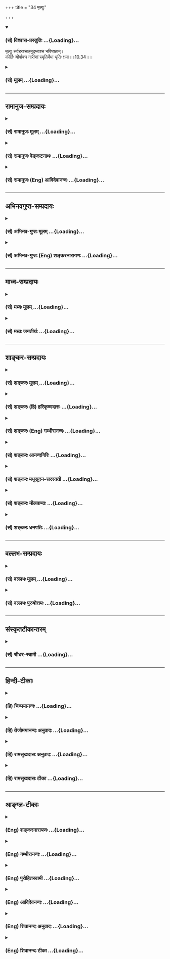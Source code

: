 +++
title = "34 मृत्युः"

+++
<div class="js_include" newlevelforh1="3" title="(सं) विश्वास-प्रस्तुतिः" unfilled url="/purANam/mahAbhAratam/06-bhIShma-parva/02-bhagavad-gItA-parva/saMskRtam/vishvAsa-prastutiH/10_vibhUti-vistAra-yoga/34_mRtyuH.md">
<details open><summary><h3>(सं) विश्वास-प्रस्तुतिः ...{Loading}...</h3></summary>

मृत्युः सर्वहरश्चाहमुद्भवश्च भविष्यताम्।  
कीर्तिः श्रीर्वाक्च नारीणां स्मृतिर्मेधा धृतिः क्षमा।।10.34।।
</details>
</div>
<div class="js_include collapsed" newlevelforh1="3" title="(सं) मूलम्" unfilled url="/purANam/mahAbhAratam/06-bhIShma-parva/02-bhagavad-gItA-parva/saMskRtam/mUlam/10_vibhUti-vistAra-yoga/34_mRtyuH.md">
<details><summary><h3>(सं) मूलम् ...{Loading}...</h3></summary>

मृत्युः सर्वहरश्चाहमुद्भवश्च भविष्यताम्।  
कीर्तिः श्रीर्वाक्च नारीणां स्मृतिर्मेधा धृतिः क्षमा।।10.34।।
</details>
</div>


_________________
## रामानुज-सम्प्रदायः
<div class="js_include collapsed" newlevelforh1="3" title="(सं) रामानुजः मूलम्" unfilled url="/purANam/mahAbhAratam/06-bhIShma-parva/02-bhagavad-gItA-parva/saMskRtam/rAmAnujaH/mUlam/10_vibhUti-vistAra-yoga/34_mRtyuH.md">
<details><summary><h3>(सं) रामानुजः मूलम् ...{Loading}...</h3></summary>

।।10.34।।**सर्व**प्राण**हरः मृत्युः च अहम्** उत्पत्स्यमानानाम्
उद्भवाख्यं कर्म **च** अहम्; **नारीणां श्रीः** अहं **कीर्तिः** च अहं
**वाक्** च अहं **स्मृतिः** च अहं **मेधा** च अहं **धृतिः** च अहं
**क्षमा** च अहम्।

</details>
</div>
<div class="js_include collapsed" newlevelforh1="3" title="(सं) रामानुजः वेङ्कटनाथः" unfilled url="/purANam/mahAbhAratam/06-bhIShma-parva/02-bhagavad-gItA-parva/saMskRtam/rAmAnujaH/venkaTanAthaH/10_vibhUti-vistAra-yoga/34_mRtyuH.md">
<details><summary><h3>(सं) रामानुजः वेङ्कटनाथः ...{Loading}...</h3></summary>

  
  
।।10.34।।  
  
कर्मानुरूपदण्डकालावच्छेदाधिकृतयोर्यमकालाख्यपुरुषयोरुक्तत्वाद्यमादेशकारिप्राणहरणाधिकृतपुरुषविशेष
इहमृत्युः सर्वहरः इत्युच्यत इति ज्ञापनायसर्वप्राणहर इत्युक्तम्। प्रलये
सर्वसंहर्तेश्वर इह मृत्युः इति कैश्चिदुक्तं मन्दम्;भूतानामन्त एव च
\[10।20\] इत्युक्तत्वात्। उद्भवसहपाठादत्र मृत्युशब्दो मरणपर इति केचित्।
उद्भवशब्दः स्वरसत उत्पत्तिक्रियापरः। उद्भवस्थानादि निमित्तोपादानादिकं
चात्र पृथगेव निर्दिष्टमिति क्रियापरत्वमेवोचितमित्यभिप्रायेणउद्भवाख्यं
कर्मेत्युक्तम्। कीर्त्यादयो नेह गुणविशेषा विवक्षिताः तेषां पुरुषेष्वपि च
उद्भूतत्वेननारीणाम् इति विशेषणायोगात्। न च नारीशब्दोऽत्र
स्त्रीलिङ्गपदार्थमात्रपरः; मुख्यबाधाभावात्। अतो नारीविशेषनिर्धारणमेव
क्रियते। तत्र च श्रिय एव सर्वनारीभ्योऽतिशयितत्वात्सैव प्रथमं
वक्तव्याकीर्तिः श्रीः इति तु पाठक्रमोऽर्थक्रमेण बाध्यत
इत्यभिप्रायेणश्रीरहं कीर्तिश्चाहमित्युक्तम्। एताश्च भगवदसाधारणशक्तयः।
अन्यत्र तु तत्तदभिमानविशेषात्तत्तच्छब्दः।  
  

</details>
</div>
<div class="js_include collapsed" newlevelforh1="3" title="(सं) रामानुजः (Eng) आदिदेवानन्दः" unfilled url="/purANam/mahAbhAratam/06-bhIShma-parva/02-bhagavad-gItA-parva/saMskRtam/rAmAnujaH/english/AdidevAnandaH/10_vibhUti-vistAra-yoga/34_mRtyuH.md">
<details><summary><h3>(सं) रामानुजः (Eng) आदिदेवानन्दः ...{Loading}...</h3></summary>

10.34 I am also death which snatches away the life of all. Of those that
shall be born I am that called birth. Of women (i.e., of goddesses who
are the powers of the Lord) I am prosperity (Sri); I am fame (Kirti); I
am speech (Vak); I am memory (Smrti); I am intelligence (Medha); I am
endurance (Dhrti); and I am forgiveness (Ksama).

</details>
</div>


_________________
## अभिनवगुप्त-सम्प्रदायः
<div class="js_include collapsed" newlevelforh1="3" title="(सं) अभिनव-गुप्तः मूलम्" unfilled url="/purANam/mahAbhAratam/06-bhIShma-parva/02-bhagavad-gItA-parva/saMskRtam/abhinava-guptaH/mUlam/10_vibhUti-vistAra-yoga/34_mRtyuH.md">
<details><summary><h3>(सं) अभिनव-गुप्तः मूलम् ...{Loading}...</h3></summary>

।।10.19 -- 10.42।। हन्त ते कथयिष्यामीत्यादि जगत्स्थित इत्यन्तम्। अहमात्मा
(श्लो. 20) इत्यनेन व्यवच्छेदं वारयति। अन्यथा स्थावराणां हिमालय
इत्यादिवाक्येषु हिमालय एव भगवान् नान्य इति व्यवच्छेदेन;
निर्विभागत्वाभावात् ब्रह्मदर्शनं खण्डितम् अभविष्यत्। यतो यस्याखण्डाकारा
व्याप्तिस्तथा चेतसि न उपारोहति; तां च \[यो\] जिज्ञासति
तस्यायमुपदेशग्रन्थः। तथाहि उपसंहारे ( उपसंहारेण)
भेदाभेदवादं,यद्यद्विभूतिमत्सत्त्वम् (श्लो -- 41) इत्यनेनाभिधाय;
पश्चादभेदमेवोपसंहरति अथवा बहुनैतेन -- विष्टभ्याहमिदं -- एकांशेन जगत्
स्थितः (श्लो -- 42) इति। उक्तं हि -- पादोऽस्य विश्वा भूतानि
त्रिपादस्यामृतं दिवि।। इति -- RV; X; 90; 3प्रजानां सृष्टिहेतुः सर्वमिदं
भगवत्तत्त्वमेव तैस्तेर्विचित्रै रूपैर्भाव्यमानं +++(S
तत्त्वमेतैस्तैर्विचित्रैः रूपैः ; N -- विचित्ररूपै -- )+++ सकलस्य +++(S;N
सकलमस्य)+++ विषयतां यातीति।

</details>
</div>
<div class="js_include collapsed" newlevelforh1="3" title="(सं) अभिनव-गुप्तः (Eng) शङ्करनारायणः" unfilled url="/purANam/mahAbhAratam/06-bhIShma-parva/02-bhagavad-gItA-parva/saMskRtam/abhinava-guptaH/english/shankaranArAyaNaH/10_vibhUti-vistAra-yoga/34_mRtyuH.md">
<details><summary><h3>(सं) अभिनव-गुप्तः (Eng) शङ्करनारायणः ...{Loading}...</h3></summary>

10.34 See Comment under 10.42

</details>
</div>


_________________
## माध्व-सम्प्रदायः
<div class="js_include collapsed" newlevelforh1="3" title="(सं) मध्वः मूलम्" unfilled url="/purANam/mahAbhAratam/06-bhIShma-parva/02-bhagavad-gItA-parva/saMskRtam/madhvaH/mUlam/10_vibhUti-vistAra-yoga/34_mRtyuH.md">
<details><summary><h3>(सं) मध्वः मूलम् ...{Loading}...</h3></summary>

।।10.34।। Sri Madhvacharya did not comment on this sloka.,

</details>
</div>
<div class="js_include collapsed" newlevelforh1="3" title="(सं) मध्वः जयतीर्थः" unfilled url="/purANam/mahAbhAratam/06-bhIShma-parva/02-bhagavad-gItA-parva/saMskRtam/madhvaH/jayatIrthaH/10_vibhUti-vistAra-yoga/34_mRtyuH.md">
<details><summary><h3>(सं) मध्वः जयतीर्थः ...{Loading}...</h3></summary>

।।10.34।। Sri Jayatirtha did not comment on this sloka.  
  

</details>
</div>


_________________
## शाङ्कर-सम्प्रदायः
<div class="js_include collapsed" newlevelforh1="3" title="(सं) शङ्करः मूलम्" unfilled url="/purANam/mahAbhAratam/06-bhIShma-parva/02-bhagavad-gItA-parva/saMskRtam/shankaraH/mUlam/10_vibhUti-vistAra-yoga/34_mRtyuH.md">
<details><summary><h3>(सं) शङ्करः मूलम् ...{Loading}...</h3></summary>

।।10.34।। --,**मृत्युः** द्विविधः धनादिहरः प्राणहरश्**च** तत्र यः
प्राणहरः; स **सर्वहरः** उच्यते सः अहम् इत्यर्थः। अथवा; परः ईश्वरः प्रलये
सर्वहरणात् सर्वहरः; सः **अहम्। उद्भवः** उत्कर्षः अभ्युदयः
तत्प्राप्तिहेतुश्च अहम्। केषाम् **भविष्यतां** भाविकल्याणानाम्;
उत्कर्षप्राप्तियोग्यानाम् इत्यर्थः। **कीर्तिः श्रीः वाक् च नारीणां
स्मृतिः मेधा धृतिः क्षमा** इत्येताः उत्तमाः स्त्रीणाम् अहम् अस्मि;
यासाम् आभासमात्रसंबन्धेनापि लोकः कृतार्थमात्मानं मन्यते।।

</details>
</div>
<div class="js_include collapsed" newlevelforh1="3" title="(सं) शङ्करः (हि) हरिकृष्णदासः" unfilled url="/purANam/mahAbhAratam/06-bhIShma-parva/02-bhagavad-gItA-parva/saMskRtam/shankaraH/hindI/harikRShNadAsaH/10_vibhUti-vistAra-yoga/34_mRtyuH.md">
<details><summary><h3>(सं) शङ्करः (हि) हरिकृष्णदासः ...{Loading}...</h3></summary>

।।10.34।। धनादिका नाश करनेवाला और प्राणोंका नाश करनेवाला ऐसे दो प्रकारका
मृत्यु सर्वहर कहलाता है; वह सर्वहर मृत्यु मैं हूँ। अथवा परम ईश्वर
प्रलयकालमें सबका नाश करनेवाला होनेसे सर्वहर है; वह मैं हूँ। भविष्यत्में
जिनका कल्याण होनेवाला है अर्थात् जो उत्कर्षताप्राप्तिके योग्य हैं उनका
उद्भव अर्थात् उत्कर्ष -- उन्नतिकी प्राप्तिका कारण मैं हूँ। स्त्रियोंमें
जो कीर्ति; श्री; वाणी; स्मृति; बुद्धि; घृति और क्षमा ये उत्तम स्त्रियाँ
हैं; जिनके आभासमात्र सम्बन्धसे भी लोग अपनेको कृतार्थ मानते हैं वे मैं
हूँ।

</details>
</div>
<div class="js_include collapsed" newlevelforh1="3" title="(सं) शङ्करः (Eng) गम्भीरानन्दः" unfilled url="/purANam/mahAbhAratam/06-bhIShma-parva/02-bhagavad-gItA-parva/saMskRtam/shankaraH/english/gambhIrAnandaH/10_vibhUti-vistAra-yoga/34_mRtyuH.md">
<details><summary><h3>(सं) शङ्करः (Eng) गम्भीरानन्दः ...{Loading}...</h3></summary>

10.34 Death which is of two kinds-one destroying wealth, and the other
destroying life-, \[Here Ast. adds: tatra yah prana-harah sah
(sarva-harah ucyate)-Among them, that which destroys life (is called
sarva-harah).-Tr.\] is called sarva-harah, the destroyer of all. I am
that. This is the meaning. Or, the supreme God is the all-destroyer
because He destroys everything during dissolution. I am He. And I am
udbhavah, prosperity, eminence, and the means to it. Of whom;
Bhavisyatam, of those destined to be prosperous, i.e. of those who are
fit for attaining eminence. Narinam, of the feminine alities; I am
kirtih, fame; srih, beauty; vak, speech; smrtih, memory; medha,
intelligence dhrtih, fortitude; and ksama, forbearance. I am these
excellent feminine ialities, by coming to possess even a trace of which
one considers himself successful.

</details>
</div>
<div class="js_include collapsed" newlevelforh1="3" title="(सं) शङ्करः आनन्दगिरिः" unfilled url="/purANam/mahAbhAratam/06-bhIShma-parva/02-bhagavad-gItA-parva/saMskRtam/shankaraH/AnandagiriH/10_vibhUti-vistAra-yoga/34_mRtyuH.md">
<details><summary><h3>(सं) शङ्करः आनन्दगिरिः ...{Loading}...</h3></summary>

।।10.34।। सर्वहरशब्दस्य मुख्यमर्थान्तरमाह -- **अथवेति।**
भाविकल्याणानामित्युक्तमेव स्पष्टयति -- **उत्कर्षेति।**
कीर्तिर्धार्मिकत्वनिमित्ता ख्यातिः। श्रीर्लक्ष्मीः; कान्तिः शोभा;
वाग्वाणी सर्वस्य प्रकाशिका; स्मृतिश्चिरानुभूतस्मरणशक्तिः; मेधा
ग्रन्थधारणशक्तिः; धृतिर्धैर्यम्; क्षमा मानापमानयोरविकृतचित्तता। स्त्रीषु
कीर्त्यादीनामुत्तमत्वमुपपादयति -- **यासामिति।**

</details>
</div>
<div class="js_include collapsed" newlevelforh1="3" title="(सं) शङ्करः मधुसूदन-सरस्वती" unfilled url="/purANam/mahAbhAratam/06-bhIShma-parva/02-bhagavad-gItA-parva/saMskRtam/shankaraH/madhusUdana-sarasvatI/10_vibhUti-vistAra-yoga/34_mRtyuH.md">
<details><summary><h3>(सं) शङ्करः मधुसूदन-सरस्वती ...{Loading}...</h3></summary>

।।10.34।। संहारकारिणां मध्ये सर्वहरः सर्वसंहारकारी मृत्युरहम्। भविष्यतां
भाविकल्याणानां य उद्भव उत्कर्षः स चाहमेव। नारीणां मध्ये कीर्तिः
श्रीर्वाक् स्मृतिर्मेधा धृतिः क्षमेति च सप्त धर्मपत्न्योऽहमेव। तत्र
कीर्तिर्धार्मिकत्वनिमित्ता प्रशस्तत्वेन नानादिग्देशीयलोकज्ञानविषयतारूपा
ख्यातिः। श्रीर्धर्मार्थकामसंपत् शरीरशोभा वा कान्तिर्वा। वाक् सरस्वती
सर्वस्यार्थस्य प्रकाशिका संस्कृता वाणी। चकारान्मूर्त्यादयोऽपि
धर्मपत्न्यो गृह्यन्ते। स्मृतिश्चिरानुभूतार्थस्मरणशक्तिः।
अनेकग्रन्थार्थधारणाशक्तिर्मेधा। धृतिरवसादेऽपि
शरीरेन्द्रियसंघातोत्तम्भनशक्तिः। उच्छृङ्खलप्रवृत्तिकारणेन चापलप्राप्तौ
तन्निवर्तनशक्तिर्वा। क्षमा हर्षविषादयोरविकृतचित्तता।
यासामाभासमात्रसंबन्धेनापि जनः सर्वलोकादरणीयो भवति
तासां,सर्वस्त्रीषूत्तमत्वमिति प्रसिद्धमेव।

</details>
</div>
<div class="js_include collapsed" newlevelforh1="3" title="(सं) शङ्करः नीलकण्ठः" unfilled url="/purANam/mahAbhAratam/06-bhIShma-parva/02-bhagavad-gItA-parva/saMskRtam/shankaraH/nIlakaNThaH/10_vibhUti-vistAra-yoga/34_mRtyuH.md">
<details><summary><h3>(सं) शङ्करः नीलकण्ठः ...{Loading}...</h3></summary>

।।10.34।। सर्वहरः प्रलयकालिको मृत्युरस्मि। भविष्यतां भाविकल्याणानामुद्भव
ऐश्वर्योत्कर्षोऽहम्। कीर्त्यादिसप्तकमप्यहं यासां संश्रयमात्रेण मनुष्येषु
कृतार्थताबुद्धिर्भवति।

</details>
</div>
<div class="js_include collapsed" newlevelforh1="3" title="(सं) शङ्करः धनपतिः" unfilled url="/purANam/mahAbhAratam/06-bhIShma-parva/02-bhagavad-gItA-parva/saMskRtam/shankaraH/dhanapatiH/10_vibhUti-vistAra-yoga/34_mRtyuH.md">
<details><summary><h3>(सं) शङ्करः धनपतिः ...{Loading}...</h3></summary>

।।10.34।। मृत्युः सर्वहरः प्राणहरस्तस्य सर्वहरत्वात्। धनादिहरस्तु न
सर्वहरः। यद्वा प्रलयकाले सर्वहरः। यद्वा प्रलयकाले,सर्वहरः परमेश्वरुपो
मृत्युहरम्। भविष्यतां भाविकल्याणानामुत्कर्षप्राप्तियोग्यानां मध्ये
उत्कर्षाभ्युदयप्राप्तिहेतुरहम्। नारीणां कीर्त्यादयो नार्योऽहं
यामामाभासमात्रेणापि लोकः कृतार्थमात्मानं मन्यते।

</details>
</div>


_________________
## वल्लभ-सम्प्रदायः
<div class="js_include collapsed" newlevelforh1="3" title="(सं) वल्लभः मूलम्" unfilled url="/purANam/mahAbhAratam/06-bhIShma-parva/02-bhagavad-gItA-parva/saMskRtam/vallabhaH/mUlam/10_vibhUti-vistAra-yoga/34_mRtyuH.md">
<details><summary><h3>(सं) वल्लभः मूलम् ...{Loading}...</h3></summary>

।।10.34।। मृत्युरिति स्पष्टम्। भगवदीयविरोधिजनान् सर्वान् संहरति तथाभूतो
मृत्युर्मद्विभूतिः। एवमुद्भवोऽपि। नारीणां मध्ये कीर्त्यादयः सप्ताहम्।
अथवा कीर्त्तिर्वृषभानुपत्नी मद्विभूतिः। तत्र श्रीश्चाहम्।
वाक्सरस्वतीयमवताररूपा चाहं श्रीपरिचारिका वा निर्दिष्टा।

</details>
</div>
<div class="js_include collapsed" newlevelforh1="3" title="(सं) वल्लभः पुरुषोत्तमः" unfilled url="/purANam/mahAbhAratam/06-bhIShma-parva/02-bhagavad-gItA-parva/saMskRtam/vallabhaH/puruShottamaH/10_vibhUti-vistAra-yoga/34_mRtyuH.md">
<details><summary><h3>(सं) वल्लभः पुरुषोत्तमः ...{Loading}...</h3></summary>

  
  
।।10.34।। मृत्युरिति। संहारिणां मध्ये सर्वसंहारकोऽहम्। च पुनः मृत्युरपि।
भविष्यतां निखिलानां प्राणिनां पदार्थानां उद्भवोऽभ्युदयः
भाग्यरूपोऽहम्। कीर्तिरिति। कीर्तिः धर्मस्य स्त्री; श्रीः लक्ष्मीः; वाक्
सरस्वती श्रीभागवतादिरूपा; स्मृतिर्भगवत्स्मरणात्मिका; मेधा बुद्धिः
भगवद्गुणैकनिष्ठा; धृतिः आपत्सु धर्मैकनिष्ठता; क्षमा सर्वातिक्रमसहनरूपा;
नारीणां मध्ये एता मद्विभूतिरूपाः।  
  

</details>
</div>


_________________
## संस्कृतटीकान्तरम्
<div class="js_include collapsed" newlevelforh1="3" title="(सं) श्रीधर-स्वामी" unfilled url="/purANam/mahAbhAratam/06-bhIShma-parva/02-bhagavad-gItA-parva/saMskRtam/shrIdhara-svAmI/10_vibhUti-vistAra-yoga/34_mRtyuH.md">
<details><summary><h3>(सं) श्रीधर-स्वामी ...{Loading}...</h3></summary>

।।10.34।। **मृत्युरिति।** संहारकारिणां मध्ये सर्वहरो मृत्युरहम्।
भविष्यतां भाविकल्याणानां प्राणिनामुद्भवोऽभ्युदयोऽहम्। नारीणां स्त्रीणां
मध्ये कीर्त्याद्याः सप्त देवतारूपाः स्त्रियोऽहम्। यासामाभासमात्रयोगेन
प्राणिनः श्लाघ्या भवन्ति ताः कीर्त्याद्याः स्त्रियो मद्विभूतयः।

</details>
</div>


_________________
## हिन्दी-टीकाः
<div class="js_include collapsed" newlevelforh1="3" title="(हि) चिन्मयानन्दः" unfilled url="/purANam/mahAbhAratam/06-bhIShma-parva/02-bhagavad-gItA-parva/hindI/chinmayAnandaH/10_vibhUti-vistAra-yoga/34_mRtyuH.md">
<details><summary><h3>(हि) चिन्मयानन्दः ...{Loading}...</h3></summary>

।।10.34।। मैं सर्वभक्षक मृत्यु हूँ समानता की समर्थक मृत्यु; शासक के
राजदण्ड और मुकुट को भी भिक्षु के भिक्षापात्र और दण्ड के स्तर तक ले आती
है। प्रत्येक प्राणी केवल अपने जीवन काल में अनेक वस्तुओं और व्यक्तियों के
संबंधों के द्वारा अपना एक भिन्न अस्तित्व बनाये रखता है। मृत्यु के
पश्चात् विद्वान और मूढ़; पुण्यात्मा और पापात्मा; बलवान और दुर्बल; शासक
और शासित ये सब धूलि में मिल जाते हैं; एक समानरूप बन जाते हैं जिनमें किसी
प्रकार का भेद नहीं किया जा सकता। भविष्य में होने वालों का मैं उत्पत्ति
कारण हूँ परमात्मा केवल सर्वभक्षक ही नहीं; सृष्टिकर्ता भी है। हम देख चुके
हैं कि वस्तुत एक अवस्था के नाश के बिना अन्य अवस्था का जन्म नहीं हो सकता
है। किसी पक्ष को ही देखना माने जीवन का एकांगी दर्शन करना ही हैं। वस्तु
के नाश से शून्यता नहीं शेष रहती; वरन् अन्य वस्तु की उत्पत्ति होती है।
समुद्र में उठती लहरों को अलगअलग देंखे ंतो सदा नाश ही होता दिखाई देगा;
परन्तु एक के लय के साथ ही समुद्र में कितनी ही लहरें उत्पन्न होती रहती
हैं; जिसका हमे ध्यान भी नहीं रहता है। इस सम्पूर्ण विवेचन का बल इसी पर है
कि अनन्त परमात्मा अपने में ही रचना और संहार की क्रीड़ा निरन्तर कर रहा है
जिस क्रीड़ा को हम विश्व कहते हैं। मैं स्त्रियों में कीर्ति; श्री; वाक्;
स्मृति; मेधा; धृति और क्षमा हूँ ये सात देवताओं की स्त्रियां और
स्त्रीवाचक नाम गुण के रूप में भी प्रसिद्ध हंै; इसलिए दोनों प्रकार से ही
ये भगवान् की विभूतियां है; दार्शनिक दृष्टिकोण से इस कथन का अर्थ सब
आलोचनाओं के परे है। यहाँ यह नहीं कहा गया है कि इन गुणों से सम्पन्न पुरुष
दिव्य है। तात्पर्य यह है कि जिस किसी पुरुष में जिसका भूतकाल का जीवन कैसा
भी हो जब कभी इनमें से किसी गुण के दर्शन होते हैं; तब हम उसके माध्यम से
ईश्वर की विभूति के स्पष्ट दर्शन कर सकते हैं। गुण के प्रत्यारोपण की भाषा
में भगवान् कहते हैं; स्त्रियों में मैं कीर्ति; श्री आदि गुण हूँ। अपने
परिचय को और अधिक स्पष्ट करने के लिए अगले श्लोक में भगवान् श्रीकृष्ण चार
और दृष्टान्त देते हैं

</details>
</div>
<div class="js_include collapsed" newlevelforh1="3" title="(हि) तेजोमयानन्दः अनुवादः" unfilled url="/purANam/mahAbhAratam/06-bhIShma-parva/02-bhagavad-gItA-parva/hindI/tejomayAnandaH/anuvAdaH/10_vibhUti-vistAra-yoga/34_mRtyuH.md">
<details><summary><h3>(हि) तेजोमयानन्दः अनुवादः ...{Loading}...</h3></summary>

।।10.34।। मैं सर्वभक्षक मृत्यु और भविष्य में होने वालों की उत्पत्ति का
कारण हूँ; स्त्रियों में कीर्ति, श्री, वाक (वाणी), स्मृति, मेधा, धृति और
क्षमा हूँ।।

</details>
</div>
<div class="js_include collapsed" newlevelforh1="3" title="(हि) रामसुखदासः अनुवादः" unfilled url="/purANam/mahAbhAratam/06-bhIShma-parva/02-bhagavad-gItA-parva/hindI/rAmasukhadAsaH/anuvAdaH/10_vibhUti-vistAra-yoga/34_mRtyuH.md">
<details><summary><h3>(हि) रामसुखदासः अनुवादः ...{Loading}...</h3></summary>

।।10.34।। सबका हरण करनेवाली मृत्यु और उत्पन्न होनेवालोंका उभ्दव मैं हूँ
तथा स्त्री-जातिमें कीर्ति, श्री, वाक्, स्मृति, मेधा, धृति और क्षमा मैं
हूँ।

</details>
</div>
<div class="js_include collapsed" newlevelforh1="3" title="(हि) रामसुखदासः टीका" unfilled url="/purANam/mahAbhAratam/06-bhIShma-parva/02-bhagavad-gItA-parva/hindI/rAmasukhadAsaH/TIkA/10_vibhUti-vistAra-yoga/34_mRtyuH.md">
<details><summary><h3>(हि) रामसुखदासः टीका ...{Loading}...</h3></summary>

।।10.34।।***व्याख्या--*'मृत्युः सर्वहरश्चाहम्'--**मृत्युमें हरण करनेकी
ऐसी विलक्षण सामर्थ्य है कि मृत्युके बाद यहाँकी स्मृतितक नहीं रहती, सब
कुछ अपहृत हो जाता है। वास्तवमें यह सामर्थ्य मृत्युकी नहीं है, प्रत्युत
परमात्माकी है। अगर सम्पूर्णका हरण करनेकी, विस्मृत करनेकी भगवत्प्रदत्त
सामर्थ्य मृत्युमें न होती तो अपनेपनके सम्बन्धको लेकर जैसी चिन्ता इस
जन्ममें मनुष्यको होती है, वैसी ही चिन्ता पिछले जन्मके सम्बन्धको लेकर भी
होती। मनुष्य न जाने कितने जन्म ले चुका है। अगर उन जन्मोंकी याद रहती तो
मनुष्यकी चिन्ताओंका, उसके मोहका कभी अन्त आता ही नहीं। परन्तु मृत्युके
द्वारा विस्मृति होनेसे पूर्वजन्मोंके कुटुम्ब, सम्पत्ति आदिकी चिन्ता नहीं
होती। इस तरह मृत्युमें जो चिन्ता, मोह मिटानेकी सामर्थ्य है, वह सब
भगवान्की है।

</details>
</div>


_________________
## आङ्ग्ल-टीकाः
<div class="js_include collapsed" newlevelforh1="3" title="(Eng) शङ्करनारायणः" unfilled url="/purANam/mahAbhAratam/06-bhIShma-parva/02-bhagavad-gItA-parva/english/shankaranArAyaNaH/10_vibhUti-vistAra-yoga/34_mRtyuH.md">
<details><summary><h3>(Eng) शङ्करनारायणः ...{Loading}...</h3></summary>

10.34. I am the Death that carries away all and also the Birth of all
that are to be born; of the wives of men, I am the Fame, Fortune,
Speech, Memory, Wisdom, Constancy and Patience.

</details>
</div>
<div class="js_include collapsed" newlevelforh1="3" title="(Eng) गम्भीरानन्दः" unfilled url="/purANam/mahAbhAratam/06-bhIShma-parva/02-bhagavad-gItA-parva/english/gambhIrAnandaH/10_vibhUti-vistAra-yoga/34_mRtyuH.md">
<details><summary><h3>(Eng) गम्भीरानन्दः ...{Loading}...</h3></summary>

10.34 And I am Death, the destroyer of all; and the prosperity of those
destined to be prosperous. Of the feminine \[Narinam may mean 'of the
feminine alities'. According to Sridhara Swami and S., the words fame
etc. signify the goddesses of the respective alities. According to M.S.
these seven goddesses are the wives of the god Dharma.-Tr.\] (I am)
fame, beauty, speech, memory, intelligence, fortitude and forbearance.

</details>
</div>
<div class="js_include collapsed" newlevelforh1="3" title="(Eng) पुरोहितस्वामी" unfilled url="/purANam/mahAbhAratam/06-bhIShma-parva/02-bhagavad-gItA-parva/english/purohitasvAmI/10_vibhUti-vistAra-yoga/34_mRtyuH.md">
<details><summary><h3>(Eng) पुरोहितस्वामी ...{Loading}...</h3></summary>

10.34 I am all-devouring Death; I am the Origin of all that shall
happen; I am Fame, Fortune, Speech, Memory, Intellect, Constancy and
Forgiveness.

</details>
</div>
<div class="js_include collapsed" newlevelforh1="3" title="(Eng) आदिदेवनन्दः" unfilled url="/purANam/mahAbhAratam/06-bhIShma-parva/02-bhagavad-gItA-parva/english/AdidevanandaH/10_vibhUti-vistAra-yoga/34_mRtyuH.md">
<details><summary><h3>(Eng) आदिदेवनन्दः ...{Loading}...</h3></summary>

10.34 I am also death which snatches all away. I am the origin of all
that shall be born. Among women, I am fame, prosperity, speech, memory,
intelligence, endurance and forgiveness.

</details>
</div>
<div class="js_include collapsed" newlevelforh1="3" title="(Eng) शिवानन्दः अनुवादः" unfilled url="/purANam/mahAbhAratam/06-bhIShma-parva/02-bhagavad-gItA-parva/english/shivAnandaH/anuvAdaH/10_vibhUti-vistAra-yoga/34_mRtyuH.md">
<details><summary><h3>(Eng) शिवानन्दः अनुवादः ...{Loading}...</h3></summary>

10.34 And I am the all-devouring Death, and the prosperity of those who
are to be prosperous; among the feminine alities (I am) fame,
prosperity, speech, memory, intelligence, firmness and forgiveness.

</details>
</div>
<div class="js_include collapsed" newlevelforh1="3" title="(Eng) शिवानन्दः टीका" unfilled url="/purANam/mahAbhAratam/06-bhIShma-parva/02-bhagavad-gItA-parva/english/shivAnandaH/TIkA/10_vibhUti-vistAra-yoga/34_mRtyuH.md">
<details><summary><h3>(Eng) शिवानन्दः टीका ...{Loading}...</h3></summary>

10.34 मृत्युः death; सर्वहरः alldevouring; च and; अहम् I; उद्भवः the
prosperity; च and; भविष्यताम् of those who are to be prosperous; कीर्तिः
frame; श्रीः prosperity; वाक् speech; च and; नारीणाम् of the feminine;
स्मृतिः the memory; मेधा intelligence; धृतिः firmness; क्षमा
forgiveness.Commentary I am also the allsnatching death that destroys
everything. Death is of two kinds; viz.; he who seizes wealth and he who
seizes life. Of them he who seizes life is the allseizer and,hence he is
called Sarvaharah. I am he.Or; there is another interpretation. I am the
Supreme Lord Who is the allseizer; because I destroy everything at the
time of the cosmic dissolution.I am the origin of all the beings to be
born in the future. I am the prosperity and the means of achieving it of
those who are fit to attain it.Beauty is Sri. Lustre is Sri. I am fame;
the best of the feminine alities. People who have attained slight fame
think that they have achieved great success in life and that they have
become very big or great men. I am speech which adorns the throne of
justice. I am memory which recalls objects and pleasures of the past.The
power of the mind which enables one to hold the teachings of the
scriptures is Medha. Firmness or Dhriti is the power to keep the body
and the senses steady even amidst various kinds of sufferings. The power
to keep oneself unattached even while doing actions is Dhriti. It also
means courage. Kshama also means endurance.Fame; prosperity; memory;
intelligence and firmness are the daughters of Daksha. They had been
given in marriage to Dhrama and so they are all called Dharmapatnis.

</details>
</div>
